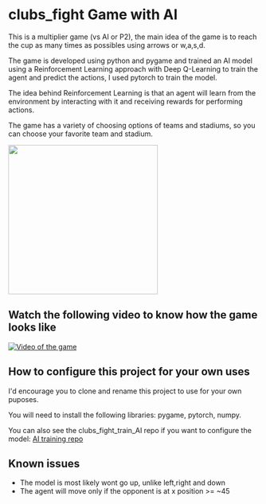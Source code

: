 # clubs_fight Game with AI

This is a multiplier game (vs AI or P2), the main idea of the game is to reach the cup as many times as possibles using arrows or w,a,s,d.

The game is developed using python and pygame and trained an AI model using a Reinforcement Learning approach with Deep Q-Learning to train the agent and predict the actions, I used pytorch to train the model.

The idea behind Reinforcement Learning is that an agent will learn from the environment by interacting with it and receiving rewards for performing actions.

The game has a variety of choosing options of teams and stadiums, so you can choose your favorite team and stadium.

<div>
<img src="https://github.com/user-attachments/assets/4da95111-9a88-4ad4-a70e-297317bcb8b8" width="300">
</div>

## Watch the following video to know how the game looks like

[![Video of the game](https://drive.google.com/file/d/1Tfib75YwAsYI64R6skg8s5h_6zzrsZnP/view?usp=sharing)](https://drive.google.com/file/d/1hoHlCUG_5SjBAg-aaEVBsJYtS0_CZu5B/view?usp=sharing)


## How to configure this project for your own uses
I'd encourage you to clone and rename this project to use for your own puposes.

You will need to install the following libraries: pygame, pytorch, numpy.

You can also see the clubs_fight_train_AI repo if you want to configure the model:
[AI training repo](https://github.com/Awab2000/clubs_fight_train_ai)

## Known issues
- The model is most likely wont go up, unlike left,right and down
- The agent will move only if the opponent is at x position >= ~45
